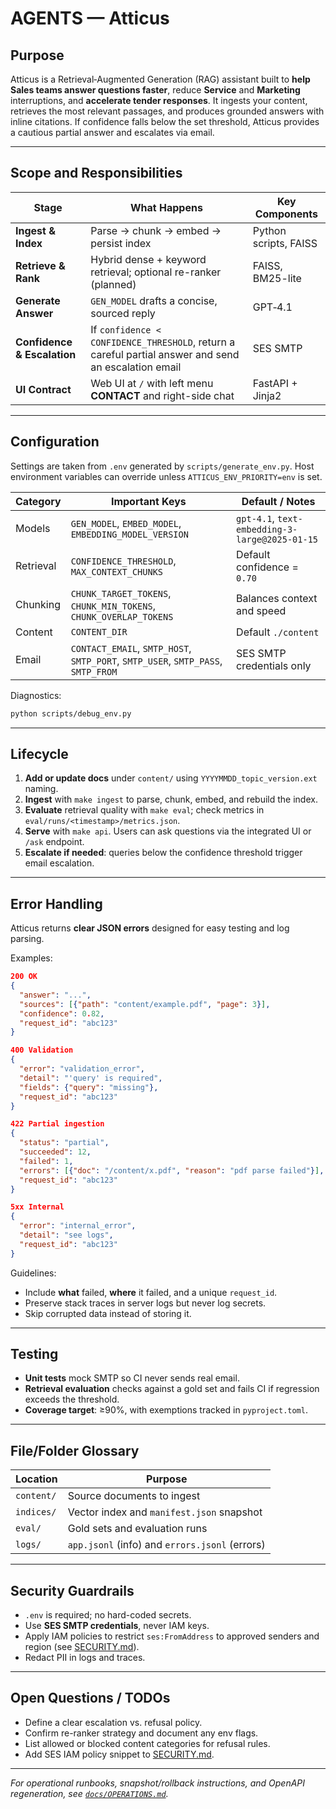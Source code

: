 # AGENTS — Atticus

## Purpose

Atticus is a Retrieval‑Augmented Generation (RAG) assistant built to **help Sales teams answer questions faster**, reduce **Service** and **Marketing** interruptions, and **accelerate tender responses**.
It ingests your content, retrieves the most relevant passages, and produces grounded answers with inline citations. If confidence falls below the set threshold, Atticus provides a cautious partial answer and escalates via email.

---

## Scope and Responsibilities

| Stage | What Happens | Key Components |
|-------|-------------|----------------|
| **Ingest & Index** | Parse → chunk → embed → persist index | Python scripts, FAISS |
| **Retrieve & Rank** | Hybrid dense + keyword retrieval; optional re-ranker (planned) | FAISS, BM25-lite |
| **Generate Answer** | `GEN_MODEL` drafts a concise, sourced reply | GPT‑4.1 |
| **Confidence & Escalation** | If `confidence < CONFIDENCE_THRESHOLD`, return a careful partial answer and send an escalation email | SES SMTP |
| **UI Contract** | Web UI at `/` with left menu **CONTACT** and right-side chat | FastAPI + Jinja2 |

---

## Configuration

Settings are taken from `.env` generated by `scripts/generate_env.py`.
Host environment variables can override unless `ATTICUS_ENV_PRIORITY=env` is set.

| Category | Important Keys | Default / Notes |
|----------|---------------|------------------|
| Models | `GEN_MODEL`, `EMBED_MODEL`, `EMBEDDING_MODEL_VERSION` | `gpt-4.1`, `text-embedding-3-large@2025-01-15` |
| Retrieval | `CONFIDENCE_THRESHOLD`, `MAX_CONTEXT_CHUNKS` | Default confidence = `0.70` |
| Chunking | `CHUNK_TARGET_TOKENS`, `CHUNK_MIN_TOKENS`, `CHUNK_OVERLAP_TOKENS` | Balances context and speed |
| Content | `CONTENT_DIR` | Default `./content` |
| Email | `CONTACT_EMAIL`, `SMTP_HOST`, `SMTP_PORT`, `SMTP_USER`, `SMTP_PASS`, `SMTP_FROM` | SES SMTP credentials only |

Diagnostics:
```bash
python scripts/debug_env.py
```

---

## Lifecycle

1. **Add or update docs** under `content/` using `YYYYMMDD_topic_version.ext` naming.
2. **Ingest** with `make ingest` to parse, chunk, embed, and rebuild the index.
3. **Evaluate** retrieval quality with `make eval`; check metrics in `eval/runs/<timestamp>/metrics.json`.
4. **Serve** with `make api`. Users can ask questions via the integrated UI or `/ask` endpoint.
5. **Escalate if needed**: queries below the confidence threshold trigger email escalation.

---

## Error Handling

Atticus returns **clear JSON errors** designed for easy testing and log parsing.

Examples:
```json
200 OK
{
  "answer": "...",
  "sources": [{"path": "content/example.pdf", "page": 3}],
  "confidence": 0.82,
  "request_id": "abc123"
}
```
```json
400 Validation
{
  "error": "validation_error",
  "detail": "'query' is required",
  "fields": {"query": "missing"},
  "request_id": "abc123"
}
```
```json
422 Partial ingestion
{
  "status": "partial",
  "succeeded": 12,
  "failed": 1,
  "errors": [{"doc": "/content/x.pdf", "reason": "pdf parse failed"}],
  "request_id": "abc123"
}
```
```json
5xx Internal
{
  "error": "internal_error",
  "detail": "see logs",
  "request_id": "abc123"
}
```

Guidelines:
* Include **what** failed, **where** it failed, and a unique `request_id`.
* Preserve stack traces in server logs but never log secrets.
* Skip corrupted data instead of storing it.

---

## Testing

* **Unit tests** mock SMTP so CI never sends real email.
* **Retrieval evaluation** checks against a gold set and fails CI if regression exceeds the threshold.
* **Coverage target**: ≥90%, with exemptions tracked in `pyproject.toml`.

---

## File/Folder Glossary

| Location | Purpose |
|----------|--------|
| `content/` | Source documents to ingest |
| `indices/` | Vector index and `manifest.json` snapshot |
| `eval/` | Gold sets and evaluation runs |
| `logs/` | `app.jsonl` (info) and `errors.jsonl` (errors) |

---

## Security Guardrails

* `.env` is required; no hard-coded secrets.
* Use **SES SMTP credentials**, never IAM keys.
* Apply IAM policies to restrict `ses:FromAddress` to approved senders and region (see [SECURITY.md](SECURITY.md)).
* Redact PII in logs and traces.

---

## Open Questions / TODOs

* Define a clear escalation vs. refusal policy.
* Confirm re-ranker strategy and document any env flags.
* List allowed or blocked content categories for refusal rules.
* Add SES IAM policy snippet to [SECURITY.md](SECURITY.md).

---

*For operational runbooks, snapshot/rollback instructions, and OpenAPI regeneration, see [`docs/OPERATIONS.md`](docs/OPERATIONS.md).*
